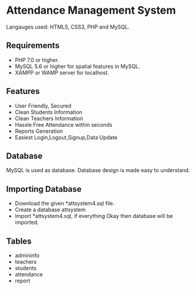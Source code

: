 # Attendance Management System
Langauges used:  HTML5, CSS3, PHP and MySQL.


## Requirements
  - PHP 7.0 or higher.
  - MySQL 5.6 or higher for spatial features in MySQL.
  - XAMPP or WAMP server for localhost. 

## Features
- User Friendly, Secured 
- Clean Students Information
- Clean Teachers Information
- Hassle Free Attendance within seconds
- Reports Generation 
- Easiest Login,Logout,Signup,Data Update 

## Database
MySQL is used as database. Database design is made easy to understand.
## Importing Database
- Download the given \*attsystem4.sql file.
- Create a database attsystem
- Import \*attsystem4.sql, if everything Okay then database will be imported.


## Tables
- admininfo
- teachers
- students
- attendance
- report

